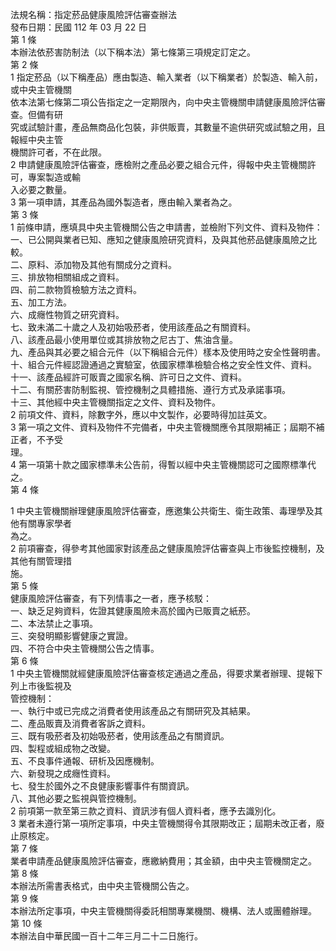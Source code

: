 法規名稱：指定菸品健康風險評估審查辦法  
發布日期：民國 112 年 03 月 22 日  
第 1 條  
本辦法依菸害防制法（以下稱本法）第七條第三項規定訂定之。  
第 2 條  
1 指定菸品（以下稱產品）應由製造、輸入業者（以下稱業者）於製造、輸入前，或中央主管機關  
依本法第七條第二項公告指定之一定期限內，向中央主管機關申請健康風險評估審查。但備有研  
究或試驗計畫，產品無商品化包裝，非供販賣，其數量不逾供研究或試驗之用，且報經中央主管  
機關許可者，不在此限。  
2 申請健康風險評估審查，應檢附之產品必要之組合元件，得報中央主管機關許可，專案製造或輸  
入必要之數量。  
3 第一項申請，其產品為國外製造者，應由輸入業者為之。  
第 3 條  
1 前條申請，應填具中央主管機關公告之申請書，並檢附下列文件、資料及物件：  
一、已公開與業者已知、應知之健康風險研究資料，及與其他菸品健康風險之比較。  
二、原料、添加物及其他有關成分之資料。  
三、排放物相關組成之資料。  
四、前二款物質檢驗方法之資料。  
五、加工方法。  
六、成癮性物質之研究資料。  
七、致未滿二十歲之人及初始吸菸者，使用該產品之有關資料。  
八、該產品最小使用單位或其排放物之尼古丁、焦油含量。  
九、產品與其必要之組合元件（以下稱組合元件）樣本及使用時之安全性聲明書。  
十、組合元件經認證通過之實驗室，依國家標準檢驗合格之安全性文件、資料。  
十一、該產品經許可販賣之國家名稱、許可日之文件、資料。  
十二、有關菸害防制監視、管控機制之具體措施、遵行方式及承諾事項。  
十三、其他經中央主管機關指定之文件、資料及物件。  
2 前項文件、資料，除數字外，應以中文製作，必要時得加註英文。  
3 第一項之文件、資料及物件不完備者，中央主管機關應令其限期補正；屆期不補正者，不予受  
理。  
4 第一項第十款之國家標準未公告前，得暫以經中央主管機關認可之國際標準代之。  
第 4 條  


1 中央主管機關辦理健康風險評估審查，應邀集公共衛生、衛生政策、毒理學及其他有關專家學者  
為之。  
2 前項審查，得參考其他國家對該產品之健康風險評估審查與上市後監控機制，及其他有關管理措  
施。  
第 5 條  
健康風險評估審查，有下列情事之一者，應予核駁：  
一、缺乏足夠資料，佐證其健康風險未高於國內已販賣之紙菸。  
二、本法禁止之事項。  
三、突發明顯影響健康之實證。  
四、不符合中央主管機關公告之情事。  
第 6 條  
1 中央主管機關就經健康風險評估審查核定通過之產品，得要求業者辦理、提報下列上市後監視及  
管控機制：  
一、執行中或已完成之消費者使用該產品之有關研究及其結果。  
二、產品販賣及消費者客訴之資料。  
三、既有吸菸者及初始吸菸者，使用該產品之有關資訊。  
四、製程或組成物之改變。  
五、不良事件通報、研析及因應機制。  
六、新發現之成癮性資料。  
七、發生於國外之不良健康影響事件有關資訊。  
八、其他必要之監視與管控機制。  
2 前項第一款至第三款之資料、資訊涉有個人資料者，應予去識別化。  
3 業者未遵行第一項所定事項，中央主管機關得令其限期改正；屆期未改正者，廢止原核定。  
第 7 條  
業者申請產品健康風險評估審查，應繳納費用；其金額，由中央主管機關定之。  
第 8 條  
本辦法所需書表格式，由中央主管機關公告之。  
第 9 條  
本辦法所定事項，中央主管機關得委託相關專業機關、機構、法人或團體辦理。  
第 10 條  
本辦法自中華民國一百十二年三月二十二日施行。  


